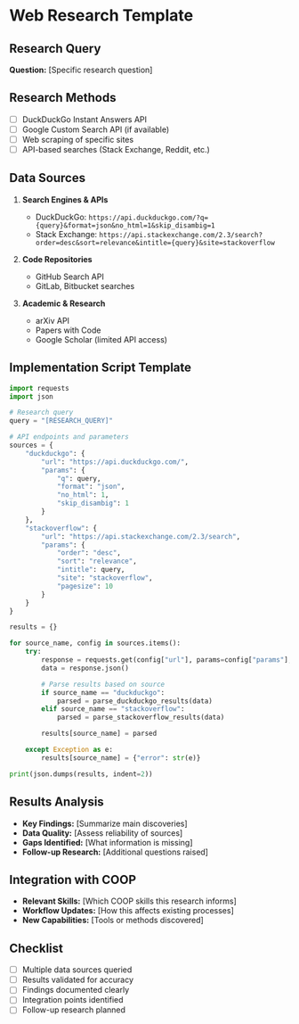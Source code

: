 # Web Research Template

## Research Query
**Question:** [Specific research question]

## Research Methods
- [ ] DuckDuckGo Instant Answers API
- [ ] Google Custom Search API (if available)
- [ ] Web scraping of specific sites
- [ ] API-based searches (Stack Exchange, Reddit, etc.)

## Data Sources
1. **Search Engines & APIs**
   - DuckDuckGo: `https://api.duckduckgo.com/?q={query}&format=json&no_html=1&skip_disambig=1`
   - Stack Exchange: `https://api.stackexchange.com/2.3/search?order=desc&sort=relevance&intitle={query}&site=stackoverflow`

2. **Code Repositories**
   - GitHub Search API
   - GitLab, Bitbucket searches

3. **Academic & Research**
   - arXiv API
   - Papers with Code
   - Google Scholar (limited API access)

## Implementation Script Template
```python
import requests
import json

# Research query
query = "[RESEARCH_QUERY]"

# API endpoints and parameters
sources = {
    "duckduckgo": {
        "url": "https://api.duckduckgo.com/",
        "params": {
            "q": query,
            "format": "json",
            "no_html": 1,
            "skip_disambig": 1
        }
    },
    "stackoverflow": {
        "url": "https://api.stackexchange.com/2.3/search",
        "params": {
            "order": "desc",
            "sort": "relevance",
            "intitle": query,
            "site": "stackoverflow",
            "pagesize": 10
        }
    }
}

results = {}

for source_name, config in sources.items():
    try:
        response = requests.get(config["url"], params=config["params"], timeout=10)
        data = response.json()

        # Parse results based on source
        if source_name == "duckduckgo":
            parsed = parse_duckduckgo_results(data)
        elif source_name == "stackoverflow":
            parsed = parse_stackoverflow_results(data)

        results[source_name] = parsed

    except Exception as e:
        results[source_name] = {"error": str(e)}

print(json.dumps(results, indent=2))
```

## Results Analysis
- **Key Findings:** [Summarize main discoveries]
- **Data Quality:** [Assess reliability of sources]
- **Gaps Identified:** [What information is missing]
- **Follow-up Research:** [Additional questions raised]

## Integration with COOP
- **Relevant Skills:** [Which COOP skills this research informs]
- **Workflow Updates:** [How this affects existing processes]
- **New Capabilities:** [Tools or methods discovered]

## Checklist
- [ ] Multiple data sources queried
- [ ] Results validated for accuracy
- [ ] Findings documented clearly
- [ ] Integration points identified
- [ ] Follow-up research planned
